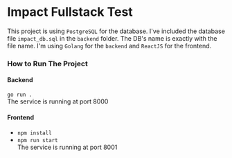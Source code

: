 # Impact Fullstack Test

This project is using `PostgreSQL` for the database. I've included the database file `impact_db.sql` in the `backend` folder. The DB's name is exactly with the file name. I'm using `Golang` for the `backend` and `ReactJS` for the frontend.

### How to Run The Project

#### Backend
`go run .`<br>
The service is running at port 8000

#### Frontend
* `npm install`
* `npm run start`
<br>The service is running at port 8001
